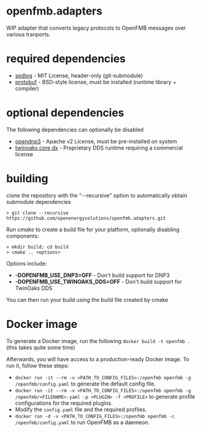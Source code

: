# openfmb.adapters

WIP adapter that converts legacy protocols to OpenFMB messages over various tranports.

# required dependencies

* [spdlog](https://github.com/gabime/spdlog) - MIT License, header-only (git-submodule)
* [protobuf](https://github.com/google/protobuf) - BSD-style license, must be installed (runtime library + compiler)

# optional dependencies

The following dependencies can optionally be disabled

* [opendnp3](https://github.com/automatak/dnp3) - Apache v2 License, must be pre-installed on system
* [twinoaks core dx](http://www.twinoakscomputing.com/coredx) - Proprietary DDS runtime requiring a commercial license

# building

clone the repository with the "--recursive" option to automatically obtain submodule dependencies

```
> git clone --recursive https://github.com/openenergysolutions/openfmb.adapters.git
```
Run *cmake* to create a build file for your platform, optionally disabling components:

```
> mkdir build; cd build
> cmake .. <options>
```
Options include:
* **-DOPENFMB_USE_DNP3=OFF** - Don't build support for DNP3
* **-DOPENFMB_USE_TWINOAKS_DDS=OFF** - Don't build support for TwinOaks DDS

You can then run your build using the build file created by cmake

# Docker image
To generate a Docker image, run the following `docker build -t openfmb .` (this takes quite some time)

Afterwards, you will have access to a production-ready Docker image. To run it, follow these steps:
- `docker run -it --rm -v <PATH_TO_CONFIG_FILES>:/openfmb openfmb -g /openfmb/config.yaml` to generate the default config file.
- `docker run -it --rm -v <PATH_TO_CONFIG_FILES>:/openfmb openfmb -g /openfmb/<FILENAME>.yaml -p <PLUGIN> -f <PROFILE>` to generate profile configurations for the required plugins.
- Modify the `config.yaml` file and the required profiles.
- `docker run -d -v <PATH_TO_CONFIG_FILES>:/openfmb openfmb -c /openfmb/config.yaml` to run OpenFMB as a daemeon.
